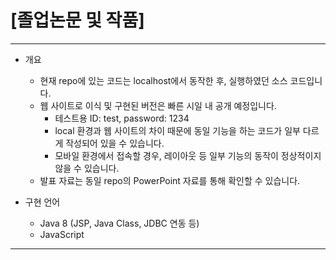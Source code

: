 # [졸업논문 및 작품]
<hr/>

* 개요   
  + 현재 repo에 있는 코드는 localhost에서 동작한 후, 실행하였던 소스 코드입니다.
  + 웹 사이트로 이식 및 구현된 버전은 빠른 시일 내 공개 예정입니다.
    + 테스트용 ID: test, password: 1234
    + local 환경과 웹 사이트의 차이 때문에 동일 기능을 하는 코드가 일부 다르게 작성되어 있을 수 있습니다.
    + 모바일 환경에서 접속할 경우, 레이아웃 등 일부 기능의 동작이 정상적이지 않을 수 있습니다.
  + 발표 자료는 동일 repo의 PowerPoint 자료를 통해 확인할 수 있습니다.

* 구현 언어
  + Java 8 (JSP, Java Class, JDBC 연동 등)
  + JavaScript
<hr/>   
